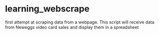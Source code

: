 # learning_webscrape
first attempt at scraping data from a webpage. This script will receive data from Neweggs video card sales and display them in a spreadsheet

